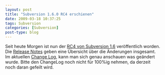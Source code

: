 ```yaml
---
layout: post
title: "Subversion 1.6.0 RC4 erschienen"
date: 2009-03-18 10:37:25
tags: Subversion
categories: [Subversion]
post-type: blog
---
```

Seit heute Morgen ist nun der [RC4 von Subversion 1.6](http://subversion.tigris.org/ds/viewMessage.do?dsForumId=462&dsMessageId=1345448) veröffentlich worden. 
Die [Release Notes](http://subversion.tigris.org/svn_1.6_releasenotes.html) geben eine Übersicht über die Änderungen insgesamt. 
Im aktuellen [Change Log](http://svn.collab.net/repos/svn/trunk/CHANGES), kann man sich genau anschauen was geändert wurde. 
Bitte den ChangeLog noch nicht für 100%ig nehmen, da derzeit noch daran gefeilt wird.
